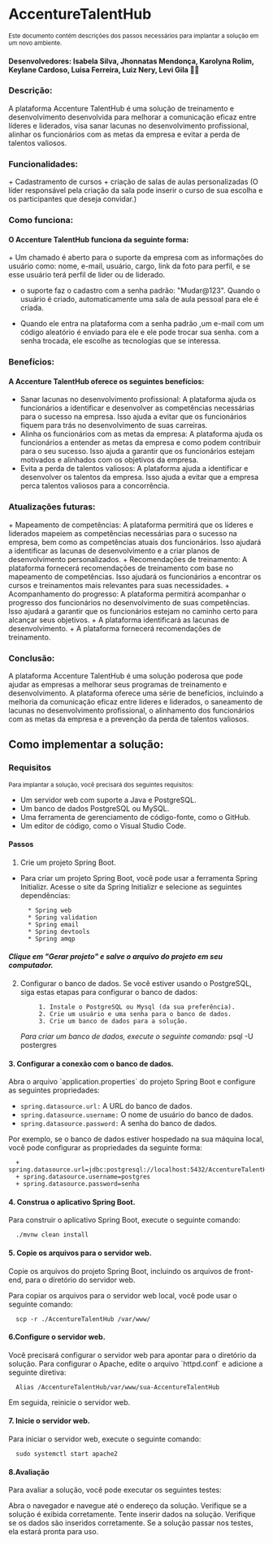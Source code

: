 <h1>AccentureTalentHub</h1>

<sub>Este documento contém descrições dos passos necessários para implantar a solução em um novo ambiente. </sub>

<h4>Desenvolvedores: Isabela Silva, Jhonnatas Mendonça, Karolyna Rolim, Keylane Cardoso, Luisa Ferreira, Luiz Nery, Levi Gila 🧑‍💻</h4>

<h3> Descrição: </h3>
      A plataforma Accenture TalentHub é uma solução de treinamento e desenvolvimento desenvolvida para melhorar a comunicação eficaz entre líderes e liderados, visa sanar lacunas no desenvolvimento profissional,
  alinhar os funcionários com as metas da empresa e evitar a perda de talentos valiosos.


<h3> Funcionalidades: </h3>
+ Cadastramento de cursos
+  criação de salas de aulas personalizadas (O líder responsável pela criação da sala pode inserir o curso de sua escolha e os participantes que deseja convidar.)

<h3> Como funciona: </h3>

<h4> O Accenture TalentHub funciona da seguinte forma: </h4>
+ Um chamado é aberto para o suporte da empresa com as informações do usuário como: 
nome, e-mail, usuário, cargo, link da foto para perfil, e se esse usuário terá perfil de lider ou de liderado.

+ o suporte faz o cadastro com a senha padrão: "Mudar@123". Quando o usuário é criado, automaticamente uma sala de aula pessoal para ele é criada.

+ Quando ele entra na plataforma com a senha padrão ,um e-mail com um código aleatório é enviado para ele e ele pode trocar sua senha.
com a senha trocada, ele escolhe as tecnologias que se interessa.

<h3> Benefícios: </h3>

<h4> A Accenture TalentHub oferece os seguintes benefícios: </h4>

+ Sanar lacunas no desenvolvimento profissional: A plataforma ajuda os funcionários a identificar e desenvolver as competências necessárias para o sucesso na empresa. Isso ajuda a evitar que os
 funcionários fiquem para trás no desenvolvimento de suas carreiras.
+ Alinha os funcionários com as metas da empresa: A plataforma ajuda os funcionários a entender as metas da empresa e como podem contribuir para o seu sucesso. Isso ajuda a garantir que os funcionários
  estejam motivados e alinhados com os objetivos da empresa.
+ Evita a perda de talentos valiosos: A plataforma ajuda a identificar e desenvolver os talentos da empresa. Isso ajuda a evitar que a empresa perca talentos valiosos para a concorrência.

<h3> Atualizações futuras: </h3> 
+ Mapeamento de competências: A plataforma permitirá que os líderes e liderados mapeiem as competências necessárias para o sucesso na empresa, bem como as competências atuais dos funcionários. Isso ajudará a identificar as lacunas de desenvolvimento e a criar planos de desenvolvimento personalizados.
+ Recomendações de treinamento: A plataforma fornecerá recomendações de treinamento com base no mapeamento de competências. Isso ajudará os funcionários a encontrar os cursos e treinamentos mais relevantes
  para suas necessidades.
+ Acompanhamento do progresso: A plataforma permitirá acompanhar o progresso dos funcionários no desenvolvimento de suas competências. Isso ajudará a garantir que os funcionários estejam no caminho certo
  para alcançar seus objetivos.
+ A plataforma identificará as lacunas de desenvolvimento.
+ A plataforma fornecerá recomendações de treinamento.

<h3> Conclusão: </h3>

   A plataforma Accenture TalentHub é uma solução poderosa que pode ajudar as empresas a melhorar seus programas de treinamento e desenvolvimento. A plataforma oferece uma série de benefícios, incluindo a 
melhoria da comunicação eficaz entre líderes e liderados, o saneamento de lacunas no desenvolvimento profissional, o alinhamento dos funcionários com as metas da empresa e a prevenção da perda de talentos valiosos.


<h2> Como implementar a solução:</h2>
<h3> Requisitos </h3>

<sub> Para implantar a solução, você precisará dos seguintes requisitos: </sub>

+ Um servidor web com suporte a Java e PostgreSQL.
+ Um banco de dados PostgreSQL ou MySQL.
+ Uma ferramenta de gerenciamento de código-fonte, como o GitHub.
+ Um editor de código, como o Visual Studio Code.
<h4> Passos </h4>

1. Crie um projeto Spring Boot.
+ Para criar um projeto Spring Boot, você pode usar a ferramenta Spring Initializr. Acesse o site da Spring Initializr e selecione as seguintes dependências:

        * Spring web
        * Spring validation
        * Spring email
        * Spring devtools
        * Spring amqp
_<h4> Clique em "Gerar projeto" e salve o arquivo do projeto em seu computador. </h4>_

2. Configurar o banco de dados.
Se você estiver usando o PostgreSQL, siga estas etapas para configurar o banco de dados:


            1. Instale o PostgreSQL ou Mysql (da sua preferência).
            2. Crie um usuário e uma senha para o banco de dados.
            3. Crie um banco de dados para a solução.
   
   _Para criar um banco de dados, execute o seguinte comando:_ 
            psql -U postergres

<h4> 3. Configurar a conexão com o banco de dados.</h4>
Abra o arquivo `application.properties` do projeto Spring Boot e configure as seguintes propriedades:

+ `spring.datasource.url:` A URL do banco de dados.
+ `spring.datasource.username:` O nome de usuário do banco de dados.
+ `spring.datasource.password:` A senha do banco de dados.

Por exemplo, se o banco de dados estiver hospedado na sua máquina local, você pode configurar as propriedades da seguinte forma:

      + spring.datasource.url=jdbc:postgresql://localhost:5432/AccentureTalentHub
      + spring.datasource.username=postgres
      + spring.datasource.password=senha

<h4> 4. Construa o aplicativo Spring Boot. </h4>
Para construir o aplicativo Spring Boot, execute o seguinte comando:

      ./mvnw clean install

<h4> 5. Copie os arquivos para o servidor web. </h4>
Copie os arquivos do projeto Spring Boot, incluindo os arquivos de front-end, para o diretório do servidor web.

Para copiar os arquivos para o servidor web local, você pode usar o seguinte comando:
      
      scp -r ./AccentureTalentHub /var/www/

<h4> 6.Configure o servidor web. </h4>
Você precisará configurar o servidor web para apontar para o diretório da solução.
Para configurar o Apache, edite o arquivo `httpd.conf` e adicione a seguinte diretiva:

      Alias /AccentureTalentHub/var/www/sua-AccentureTalentHub
Em seguida, reinicie o servidor web.

<h4> 7. Inicie o servidor web. </h4>
Para iniciar o servidor web, execute o seguinte comando:

      sudo systemctl start apache2
      
<h4> 8.Avaliação </h4>
Para avaliar a solução, você pode executar os seguintes testes:

Abra o navegador e navegue até o endereço da solução.
Verifique se a solução é exibida corretamente.
Tente inserir dados na solução.
Verifique se os dados são inseridos corretamente.
Se a solução passar nos testes, ela estará pronta para uso.




